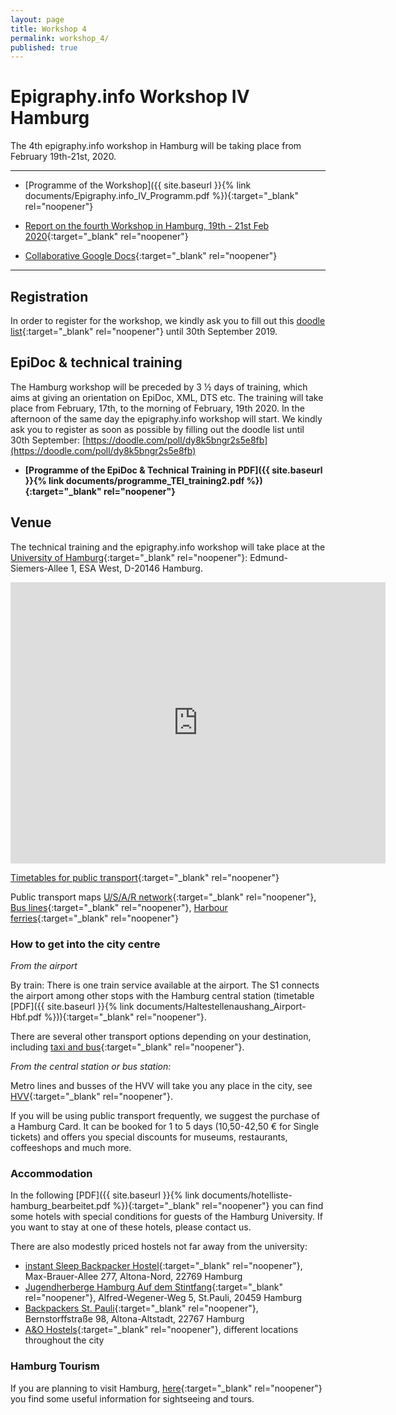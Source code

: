 ```yaml
---
layout: page
title: Workshop 4
permalink: workshop_4/
published: true
---
```




# Epigraphy.info Workshop IV Hamburg

The 4th epigraphy.info workshop in Hamburg will be taking place from February 19th-21st, 2020.


---
* [Programme of the Workshop]({{ site.baseurl }}{% link documents/Epigraphy.info_IV_Programm.pdf %}){:target="_blank" rel="noopener"}

* [Report on the fourth Workshop in Hamburg, 19th - 21st Feb 2020](https://archiv.ub.uni-heidelberg.de/volltextserver/28950/){:target="_blank" rel="noopener"}

* [Collaborative Google Docs](https://docs.google.com/document/d/1FBA9IOQ57pCtnyV7ybjuc2WhNrA916tBy48reAaTPqM/edit?usp=sharing){:target="_blank" rel="noopener"}

---

## Registration

In order to register for the workshop, we kindly ask you to fill out this [doodle list](https://doodle.com/poll/dy8k5bngr2s5e8fb){:target="_blank" rel="noopener"} until 30th September 2019.

## EpiDoc & technical training

The Hamburg workshop will be preceded by 3 ½ days of training, which aims at giving an orientation on EpiDoc, XML, DTS etc.
The training will take place from February, 17th, to the morning of February, 19th 2020. In the afternoon of the same day the epigraphy.info workshop will start.
We kindly ask you to register as soon as possible by filling out the doodle list until 30th September: [https://doodle.com/poll/dy8k5bngr2s5e8fb](https://doodle.com/poll/dy8k5bngr2s5e8fb)

* **[Programme of the EpiDoc & Technical Training in PDF]({{ site.baseurl }}{% link documents/programme_TEI_training2.pdf %}){:target="_blank" rel="noopener"}**

## Venue

The technical training and the epigraphy.info workshop will take place at the [University of Hamburg](https://www.uni-hamburg.de/en/){:target="_blank" rel="noopener"}: Edmund-Siemers-Allee 1, ESA West, D-20146 Hamburg.

<iframe src="https://www.google.com/maps/embed?pb=!1m18!1m12!1m3!1d2567.088842443947!2d9.984432751546963!3d53.56454222992736!2m3!1f0!2f0!3f0!3m2!1i1024!2i768!4f13.1!3m3!1m2!1s0x47b18f3cc081add1%3A0xf69e59b531672643!2sEdmund-Siemers-Allee%201%2C%2020146%20Hamburg%2C%20Germany!5e1!3m2!1sen!2sdk!4v1611063880027!5m2!1sen!2sdk" width="600" height="450" frameborder="0" style="border:0;" allowfullscreen="" aria-hidden="false" tabindex="0"></iframe>

[Timetables for public transport](https://geofox.hvv.de/jsf/home.seam?clear=true&language=en){:target="_blank" rel="noopener"}

Public transport maps [U/S/A/R network](https://www.hvv.de/resource/blob/2446/18ba0c9adf2ccca10aec9eff89b30b01/mfa-einstiegshilfen-hvv-data.pdf){:target="_blank" rel="noopener"}, [Bus lines](https://www.hvv.de/resource/blob/2620/1b1cfe947ec01339f965c717e533341c/hvv-linienplan-metrobus-alle-schem-data.pdf){:target="_blank" rel="noopener"}, [Harbour ferries](https://www.hvv.de/resource/blob/2448/257aaff517ba3e7dd04f54178dc4744b/hvv-linienplan-hafenfaehren-data.pdf){:target="_blank" rel="noopener"}

### How to get into the city centre

*From the airport*

By train: There is one train service available at the airport. The S1 connects the airport among other stops with the Hamburg central station (timetable [PDF]({{ site.baseurl }}{% link documents/Haltestellenaushang_Airport-Hbf.pdf %})){:target="_blank" rel="noopener"}.

There are several other transport options depending on your destination, including [taxi and bus](https://www.hamburg-airport.de/de/busse_bahn_und_transfer.php){:target="_blank" rel="noopener"}.

*From the central station or bus station:*

Metro lines and busses of the HVV will take you any place in the city, see [HVV](https://geofox.hvv.de/jsf/home.seam?clear=true&language=en){:target="_blank" rel="noopener"}.

If you will be using public transport frequently, we suggest the purchase of a Hamburg Card. It can be booked for 1 to 5 days (10,50-42,50 € for Single tickets) and offers you special discounts for museums, restaurants, coffeeshops and much more.

### Accommodation

In the following [PDF]({{ site.baseurl }}{% link documents/hotelliste-hamburg_bearbeitet.pdf %}){:target="_blank" rel="noopener"} you can find some hotels with special conditions for guests of the Hamburg University. If you want to stay at one of these hotels, please contact us.

There are also modestly priced hostels not far away from the university:

* [instant Sleep Backpacker Hostel](https://instantsleep.com/){:target="_blank" rel="noopener"}, Max-Brauer-Allee 277, Altona-Nord, 22769 Hamburg
* [Jugendherberge Hamburg Auf dem Stintfang](https://www.jugendherberge.de/jugendherbergen/hamburg-stintfang-523/portraet/){:target="_blank" rel="noopener"}, Alfred-Wegener-Weg 5, St.Pauli, 20459 Hamburg
* [Backpackers St. Pauli](https://www.backpackers-stpauli.de/){:target="_blank" rel="noopener"}, Bernstorffstraße 98, Altona-Altstadt, 22767 Hamburg
* [A&O Hostels](https://www.aohostels.com/de/jugendherberge/jugendherberge-hamburg/?gclid=EAIaIQobChMIoI6toKa55AIVieh3Ch1Mdwl0EAAYAiAAEgLIGvD_BwE){:target="_blank" rel="noopener"}, different locations throughout the city


### Hamburg Tourism

If you are planning to visit Hamburg, [here](https://www.hamburg-travel.com/?_ga=2.89534107.1622328704.1567513620-860014801.1567513620&trcontrol=0){:target="_blank" rel="noopener"} you find some useful information for sightseeing and tours.
